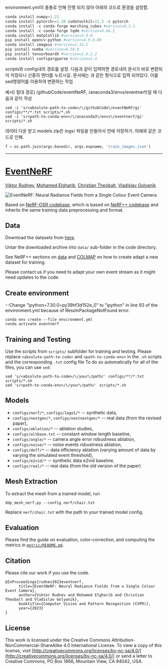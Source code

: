 
environment.yml이 충돌로 인해 진행 되지 않아 아래의 코드로 환경을 설정함.
```python
conda install numpy=1.21
conda install pytorch==1.10 cudatoolkit=11.3 -c pytorch
conda install -c conda-forge marching_cubes #version=0.3.1
conda install -c conda-forge tqdm #version=4.66.2
conda install matplotlib #version=3.8.0
pip install opencv-python #version=4.9.0.80
conda install imageio #version=2.33.1
pip install numba #version=0.59.0
pip install tensorboardX #version=2.6.2.2
conda install configargparse #version=1.4
```
scripts와 config내의 경로를 설정.
다음과 같이 입력하면 경로내의 문서가 바로 변환되어 저장되니 신중히 엔터를 누르시길.
문서에는 <absolute-path-to-code>과 같은 형식으로 입력 되어있다. 이를 sed명령어를 이용하여 변환하는 작업

예시) 절대 경로( /githubCode/eventNeRF, /anaconda3/envs/eventnerf)일 때 다음과 같이 작성
```
sed -i 's/<absolute-path-to-code>/\/githubCode\/eventNeRF/gi' configs/**/*.txt scripts/*.sh
sed -i 's/<path-to-conda-env>/\/anaconda3\/envs\/eventnerf/gi' scripts/*.sh
```
데이터 다운 받고 models.zip은 logs/ 파일을 만들어서 안에 저장하기. 아래와 같은 코드로 인해.
```python
f = os.path.join(args.basedir, args.expname, 'train_images.json')
```


----
# [EventNeRF](https://4dqv.mpi-inf.mpg.de/EventNeRF/)
[Viktor Rudnev](https://twitter.com/realr00tman), [Mohamed Elgharib](https://people.mpi-inf.mpg.de/~elgharib/), [Christian Theobalt](https://www.mpi-inf.mpg.de/~theobalt/), [Vladislav Golyanik](https://people.mpi-inf.mpg.de/~golyanik/)

![EventNeRF: Neural Radiance Fields from a Single Colour Event Camera](demo/EventNeRF.gif)

Based on [NeRF-OSR codebase](https://github.com/r00tman/NeRF-OSR), which is based on [NeRF++ codebase](https://github.com/Kai-46/nerfplusplus) and inherits the same training data preprocessing and format.

## Data

Download the datasets from [here](https://nextcloud.mpi-klsb.mpg.de/index.php/s/xDqwRHiWKeSRyes).

Untar the downloaded archive into `data/` sub-folder in the code directory.

See NeRF++ sections on [data](https://github.com/Kai-46/nerfplusplus#data) and [COLMAP](https://github.com/Kai-46/nerfplusplus#generate-camera-parameters-intrinsics-and-poses-with-colmap-sfm) on how to create adapt a new dataset for training. 

Please contact us if you need to adapt your own event stream as it might need updates to the code.

## Create environment
--Change "ipython=7.30.0=py39hf3d152e_0" to "ipython" in line 93 of the environment.yml because of ResolnPackageNotFound error. 
```
conda env create --file environment.yml
conda activate eventnerf
```

## Training and Testing

Use the scripts from `scripts/` subfolder for training and testing.
Please replace `<absolute-path-to-code>` and `<path-to-conda-env>` in the `.sh` scripts and the corresponding `.txt` config file
To do so automatically for all of the files, you can use `sed`:
```
sed 's/<absolute-path-to-code>/\/your\/path/' configs/**/*.txt scripts/*.sh
sed 's/<path-to-conda-env>/\/your\/path/' scripts/*.sh
```

## Models

 - `configs/nerf/*`, `configs/lego1/*` -- synthetic data,
 - `configs/nextgen/*`, `configs/nextnextgen/*` -- real data (from the revised paper),
 - `configs/ablation/*` -- ablation studies,
 - `configs/altbase.txt` -- constant window length baseline,
 - `configs/angle/*` -- camera angle error robustness ablation,
 - `configs/noise/*` -- noise events robustness ablation,
 - `configs/deff/*` -- data efficiency ablation (varying amount of data by varying the simulated event threshold),
 - `configs/e2vid/*` -- synthetic data e2vid baseline,
 - `configs/real/*` -- real data (from the old version of the paper)

## Mesh Extraction

To extract the mesh from a trained model, run

```
ddp_mesh_nerf.py --config nerf/chair.txt
```

Replace `nerf/chair.txt` with the path to your trained model config.


## Evaluation
Please find the guide on evaluation, color-correction, and computing the metrics in [`metric/README.md`](https://github.com/r00tman/EventNeRF/blob/main/metric/README.md).

## Citation

Please cite our work if you use the code.

```
@InProceedings{rudnev2023eventnerf,
      title={EventNeRF: Neural Radiance Fields from a Single Colour Event Camera},
      author={Viktor Rudnev and Mohamed Elgharib and Christian Theobalt and Vladislav Golyanik},
      booktitle={Computer Vision and Pattern Recognition (CVPR)},
      year={2023}
}
```

## License

This work is licensed under the Creative Commons Attribution-NonCommercial-ShareAlike 4.0 International License. To view a copy of this license, visit [http://creativecommons.org/licenses/by-nc-sa/4.0/](http://creativecommons.org/licenses/by-nc-sa/4.0/) or send a letter to Creative Commons, PO Box 1866, Mountain View, CA 94042, USA.

